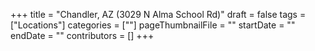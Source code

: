 +++
title = "Chandler, AZ (3029 N Alma School Rd)"
draft = false
tags = ["Locations"]
categories = [""]
pageThumbnailFile = ""
startDate = ""
endDate = ""
contributors = []
+++
